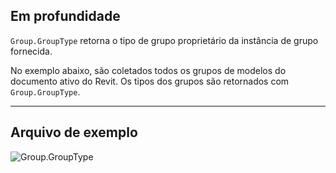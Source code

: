 ## Em profundidade
`Group.GroupType` retorna o tipo de grupo proprietário da instância de grupo fornecida.

No exemplo abaixo, são coletados todos os grupos de modelos do documento ativo do Revit. Os tipos dos grupos são retornados com `Group.GroupType`.

___
## Arquivo de exemplo

![Group.GroupType](./Revit.Elements.Group.GroupType_img.jpg)

